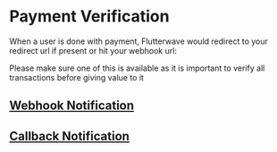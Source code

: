 # Payment Verification

When a user is done with payment, Flutterwave would redirect to your redirect url if present or hit your webhook url:

Please make sure one of this is available as it is important to verify all transactions before giving value to it

## [Webhook Notification](/verification/webhook.html) 

## [Callback Notification](/verification/callback.html) 
